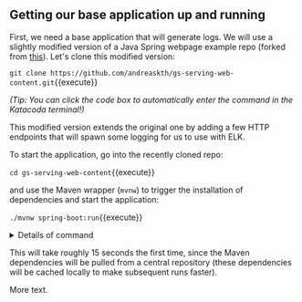 ## Getting our base application up and running

First, we need a base application that will generate logs. We will use a slightly modified version of a Java Spring webpage example repo (forked from [this](https://github.com/spring-guides/gs-serving-web-content)). Let's clone this modified version:

`git clone https://github.com/andreaskth/gs-serving-web-content.git`{{execute}}

*(Tip: You can click the code box to automatically enter the command in the Katacoda terminal!)*

This modified version extends the original one by adding a few HTTP endpoints that will spawn some logging for us to use with ELK.

To start the application, go into the recently cloned repo:

`cd gs-serving-web-content`{{execute}}

and use the Maven wrapper (`mvnw`) to trigger the installation of dependencies and start the application:

`./mvnw spring-boot:run`{{execute}}

<details>
<summary>Details of command</summary>

<div style="display: block;
  margin-top: 1em;
  margin-bottom: 1em;
  margin-left: 30px;
  margin-right: 30px;
  background-color: aliceblue;">
The mvnw script in the command above is known as a Maven wrapper. <b>Bold text</b> and <code>code text</code>
</div>

</details>

This will take roughly 15 seconds the first time, since the Maven dependencies will be pulled from a central repository (these dependencies will be cached locally to make subsequent runs faster).

More text.